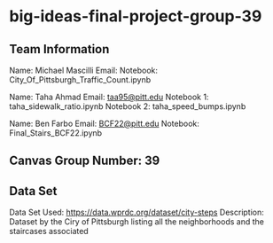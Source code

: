 # big-ideas-final-project-group-39

## Team Information

Name: Michael Mascilli 
Email:
Notebook: City_Of_Pittsburgh_Traffic_Count.ipynb

Name: Taha Ahmad
Email: taa95@pitt.edu
Notebook 1: taha_sidewalk_ratio.ipynb
Notebook 2: taha_speed_bumps.ipynb


Name: Ben Farbo 
Email: BCF22@pitt.edu
Notebook: Final_Stairs_BCF22.ipynb


## Canvas Group Number: 39


## Data Set
Data Set Used: https://data.wprdc.org/dataset/city-steps 
Description: Dataset by the Ciry of Pittsburgh listing all the neighborhoods and the staircases associated
